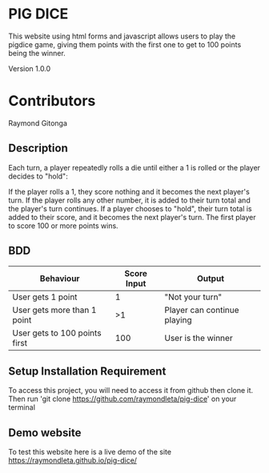 # PIG DICE

This website using html forms and javascript allows users to play the pigdice game, giving them points with the first one to get to 100 points being the winner.

Version 1.0.0

# Contributors
Raymond Gitonga

## Description
Each turn, a player repeatedly rolls a die until either a 1 is rolled or the player decides to "hold":

If the player rolls a 1, they score nothing and it becomes the next player's turn.
If the player rolls any other number, it is added to their turn total and the player's turn continues.
If a player chooses to "hold", their turn total is added to their score, and it becomes the next player's turn.
The first player to score 100 or more points wins.

## BDD
|Behaviour   	|  Score Input  	|   Output	|   	
|---	|---	|---	|
|User gets 1 point   	|1 |"Not your turn"|   	
|User gets more than 1 point |>1|Player can continue playing	|   
|User gets to 100 points first	|100 | User is the winner	|   	

## Setup Installation Requirement
To access this project, you will need to access it from github then clone it.
Then run 'git clone https://github.com/raymondleta/pig-dice' on your terminal

## Demo website

To test this website here is a live demo of the site https://raymondleta.github.io/pig-dice/
